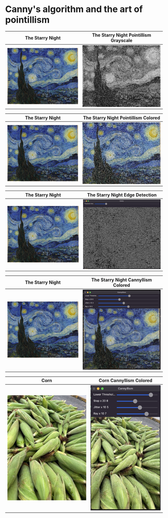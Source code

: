 # Canny's algorithm and the art of pointillism

| The Starry Night | The Starry Night Pointillism Grayscale |
|:-:|:-:|
|![The Starry Night](assets/the_starry_night.png)|![the_starry_night_pointillism_grayscale](assets/the_starry_night_pointillism_grayscale.jpg)|

| The Starry Night | The Starry Night Pointillism Colored |
|:-:|:-:|
|![The Starry Night](assets/the_starry_night.png)|![the_starry_night_pointillism_colored](assets/the_starry_night_pointillism_colored.jpg)|

| The Starry Night | The Starry Night Edge Detection |
|:-:|:-:|
|![The Starry Night](assets/the_starry_night.png)|![the_starry_night_canny_edge_detection](assets/the_starry_night_canny_edge_detection.png)|

| The Starry Night | The Starry Night Cannyllism Colored |
|:-:|:-:|
|![The Starry Night](assets/the_starry_night.png)|![the_starry_night_cannyllism_colored](assets/the_starry_night_cannyllism_colored.png)|

| Corn | Corn Cannyllism Colored |
|:-:|:-:|
|![Corn](assets/corn.jpg)|![corn_cannyllism_colored](assets/corn_cannyllism_colored.png)|